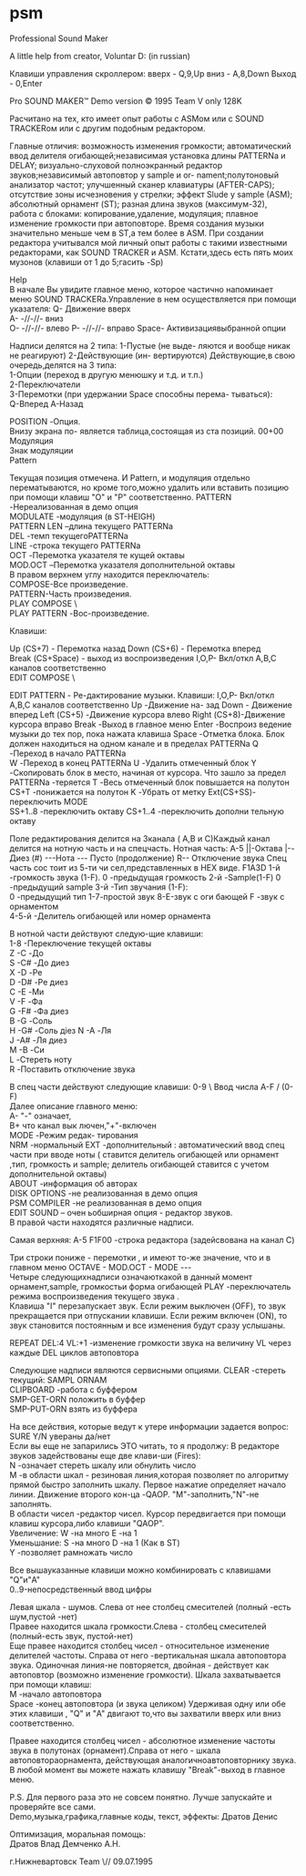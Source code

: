 # psm
Professional Sound Maker

A little help from creator, Voluntar D: (in russian)

Клавиши управления скроллером:  вверх - Q,9,Up   вниз  - A,8,Dоwn
Выход - 0,Enter

Pro SOUND MAKER™   Demo version    © 1995  Team V     only 128K                      

Расчитано  на тех, кто имеет опыт работы с ASMом или с SOUND  TRACKERом  или  с другим подобным редактором.

Главные отличия: 
возможность изменения  громкости; 
автоматический ввод делителя огибающей;независимая установка  длины PATTERNа и DELAY; 
визуально-слуховой полноэкранный редактор звуков;независимый автоповтор у sample и or-
nament;полутоновый анализатор частот;
улучшенный сканер клавиатуры (AFTER-CAPS); 
отсутствие зоны исчезновения у стрелки;
эффект  Slude  у  sample (ASM);
абсолютный орнамент (ST);
разная  длина звуков (максимум-32), работа с блоками: 
копирование,удаление,  модуляция;  плавное изменение громкости  при автоповторе.
Время создания  музыки  значительно меньше чем в ST,а тем более в ASM. 
При создании редактора учитывался  мой  личный опыт работы с такими  известными  редакторами, как  SOUND TRACKER и ASM.
Кстати,здесь есть пять моих музонов (клавиши от 1 до 5;гасить -Sp)

Help       
В начале  Вы  увидите главное меню, которое  частично  напоминает  меню SOUND TRACKERа.Управление  в  нем  осуществляется при помощи указателя: 
 Q- Движение вверх  
A- -//-//-  вниз  
O- -//-//-  влево 
P- -//-//-  вправо
Space- Активизациявыбранной опции

Надписи делятся на 2 типа: 
1-Пустые (не выде- ляются и вообще  никак не  реагируют) 
2-Действующие (ин- вертируются) 
Действующие,в свою очередь,делятся на 3 типа:           
1-Опции (переход в другую менюшку и т.д. и т.п.)    
2-Переключатели   
3-Перемотки  (при  удержании Space  способны перема- тываться):        
Q-Вперед         A-Назад 

POSITION -Опция.  
Внизу экрана по- является таблица,состоящая из ста позиций.         00+00
Модуляция  
Знак  модуляции      
Раttеrn                     

Текущая  позиция отмечена.  И  Pattern, и модуляция  отдельно перематываются, но  кроме  того,можно удалить или вставить позицию  при   помощи клавиш  "O" и  "P" соответственно.
PATTERN -Нереализованная в демо  опция                             
MODULATE -модуляция (в ST-HEIGH)                  
PATTERN LEN –длина текущего PATTERNа                 
DEL -темп текущегоPATTERNа                          
LINE -строка текущего PATTERNа                     
OCT     -Перемотка указателя те кущей октавы                            
MOD.OCT –Перемотка указателя  дополнительной  октавы                 
В правом  верхнем  углу находится переключатель:      
COMPOSE-Все произведение.         
PATTERN-Часть произведения.                        
PLAY COMPOSE \    
PLAY PATTERN -Вос-произведение.

Клавиши:

Up (СS+7)  - Перемотка назад
Down (СS+6) - Перемотка вперед    
Break (СS+Space) - выход из воспроизведения
I,O,P- Вкл/откл   A,B,C каналов    соответственно                   
EDIT COMPOSE \    

EDIT PATTERN - Ре-дактирование  музыки.
Клавиши:
I,O,P- Вкл/откл   A,B,C каналов    соответственно  Up -Движение на-  зад             Dоwn - Движение   вперед          Left (СS+5) -Движение курсора    влево           Right (СS+8)-Движение курсора    вправо          Break -Выход в    главное меню    Enter -Воспроиз ведение  музыки  до тех пор, пока  нажата клавиша  Space -Отметка  блока.
Блок должен находиться   на одном канале  и  в  пределах   PATTERNа
Q -Переход в начало PATTERNа   
W -Переход в конец PATTERNа
U -Удалить отмеченный блок
Y -Скопировать    блок в место,    начиная от курсора. Что зашло  за предел РАТТЕRNа -теряется T -Весь отмеченный блок повышается на полутон CS+T -понижается  на полутон      K -Убрать от метку Ext(CS+SS)-переключить MODE     
SS+1..8 -переключить октаву     CS+1..4 -переключить   дополни тельную октаву

Поле редактирования делится  на 3канала ( A,B и C)Каждый канал  делится  на  нотную часть  и на  спецчасть.
Нотная часть:    A-5              ||-Октава       |--Диез (#)     ---Нота                          --- Пусто  (продолжение)
R-- Отключение       звука
Спец  часть сос тоит из 5-ти чи сел,представленных в HEX виде.
                   F1A3D                             1-й -громкость    звука (1-F).     0 -предыдущая       громкость                     2-й -Sample(1-F)  0 -предыдущий       sample                        3-й -Тип звучания (1-F):      
0  -предыдущий       тип          1-7-простой звук 8-E-звук с оги бающей
F  -звук с орнаментом                        
4-5-й -Делитель    огибающей или    номер орнамента

В  нотной  части действуют следую-щие клавиши:                      
1-8 -Переключение   текущей октавы                 
Z -C  -До       
 S -C# -До диез  
 X -D  -Ре        
D -D# -Ре диез  
 C -E  -Ми        
V -F  -Фа        
G -F# -Фа диез   
B -G  -Соль      
H -G# -Соль діез
 N -A  -Ля        
J -A# -Ля диез   
M -B  -Си                         
L -Стереть ноту                   
R -Поставить отключение звука                  

В спец части действуют следующие клавиши:
0-9 \                 Ввод числа  A-F /  (0-F)                      
Далее описание главного меню:                     
A- "-" означает,  
B+ что канал вык лючен,"+"-включен                             
MODE -Режим редак- тирования      
NRM -нормальный  EXT -дополнительный :  автоматический ввод спец части  при вводе ноты  ( ставится делитель  огибающей  или  орнамент ,тип, громкость и  sample; делитель  огибающей  ставится с учетом  дополнительной  октавы)                 
ABOUT -информация об авторах                        
DISK OPTIONS -не реализованная в  демо опция                        
PSM COMPILER -не реализованная в  демо опция                        
EDIT SOUND – очен ьобширная  опция - редактор  звуков.                 
В  правой  части находятся различные надписи.     

Самая  верхняя:     A-5 F1F00     -строка редактора (задейсвована на канал C)

Три строки пониже - перемотки , и  имеют то-же значение, что  и  в главном меню
OCTAVE  -        MOD.OCT -        MODE  ---     
Четыре  следующихнадписи  означаюткакой  в  данный момент  орнамент,sаmрlе, громкостьи форма огибающей
PLAY -переключатель режима воспроизведения текущего звука .   
Клавиша   "I"    перезапускает    звук. Если режим выключен  (OFF), то  звук прекращается  при  отпускании  клавиши. Если  режим  включен (ON), то звук  становится постоянным и все изменения  будут сразу услышаны.

REPEAT         DEL:4 VL:+1    -изменение  громкости   звука  на величину VL через каждые DEL циклов автоповтора

Следующие надписи являются сервисными опциями. 
CLEAR -стереть          текущий:    SAMPL ORNAM                     
CLIPBOARD -работа       с буффером                   
SMP-GET-ORN    положить в буффер                   
SMP-PUT-ORN    взять из буффера                  

На все действия, которые ведут к  утере информации задается вопрос:    SURE  Y/N      увераны да/нет                   
 Если вы еще не   запарились ЭТО    читать, то я      продолжу:
В редакторе звуков задействованы еще две клави-ши (Fires):      
N -означает  стереть  шкалу  или обнулить число   
M -в области шкал - резиновая  линия,которая   позволяет по алгоритму прямой быстро заполнить  шкалу. 
 Первое  нажатие  определяет  начало  линии.
Движение  второго кон-ца -QAOP. "M"-заполнить,"N"-не   заполнять.       
В области чисел -редактор чисел.  Курсор передвигается  при помощи клавиш   курсора,либо   клавиши   "QAOP".              
Увеличение:   W -на много      E -на 1             
Уменьшание:   S -на много      D -на 1            (Как в ST)     
Y -позволяет      рамножать число

Все вышауказанные клавиши   можно  комбинировать с  клавишами "Q"и"A"                  
0..9-непосредственный ввод      цифры

Левая шкала -  шумов.
Слева от нее столбец смесителей (полный -есть шум,пустой -нет)             
Правее находится шкала  громкости.Слева  - столбец смесителей (полный-есть звук, пустой-нет)            
Еще правее  находится столбец чисел - относительное изменение делителей  частоты.
Справа от  него -вертикальная шкала  автоповтора  звука. Одиночная линия-не повторяется, двойная -  действует как автоповтор (возможно   изменение   громкости). 
Шкала захватывается при помощи клавиш:   
M -начало автоповтора       
Space -конец автоповтора (и     звука целиком)
Удерживая  одну  или обе этих клавиши , "Q" и "A" двигают то,что вы захватили вверх  или вниз соответственно.

Правее находится столбец чисел -  абсолютное изменение   частоты  звука  в   полутонах (орнамент).Справа от него - шкала автоповтораорнамента, действующая аналогичноавтоповторнику   звука.                            
В любой момент вы можете нажать клавишу "Break"-выход в главное меню.                    


P.S.              Для первого раза это не совсем понятно. Лучше запускайте и проверяйте все сами.                   
Demo,музыка,графика,главные коды,  текст, эффекты:
Дратов Денис                      

Оптимизация,   моральная помощь:                   
Дратов Влад     Демченко А.Н.                     

г.Нижневартовск       Team             \\//          09.07.1995                     

